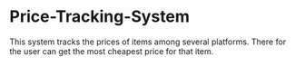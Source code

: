 # Price-Tracking-System
This system tracks the prices of items among several platforms. There for the user can get the most cheapest price for that item.
